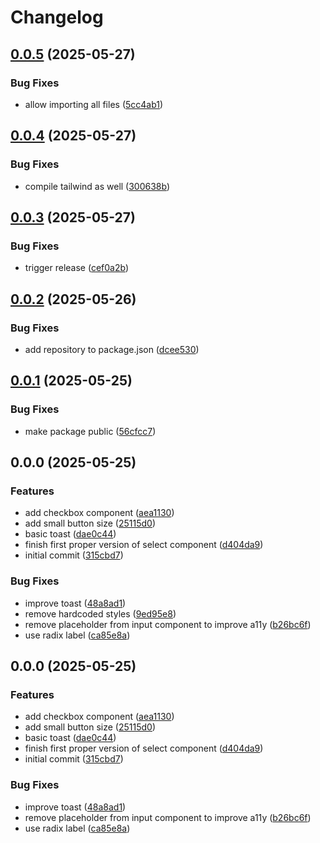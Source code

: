 # Changelog

## [0.0.5](https://github.com/Scouterna/ui/compare/ui-react-v0.0.4...ui-react-v0.0.5) (2025-05-27)


### Bug Fixes

* allow importing all files ([5cc4ab1](https://github.com/Scouterna/ui/commit/5cc4ab10f8db1af449ec0c47d1abc487abe83e84))

## [0.0.4](https://github.com/Scouterna/ui/compare/ui-react-v0.0.3...ui-react-v0.0.4) (2025-05-27)


### Bug Fixes

* compile tailwind as well ([300638b](https://github.com/Scouterna/ui/commit/300638b4548e81dd59ce7bdcfb7b134cf0b46d04))

## [0.0.3](https://github.com/Scouterna/ui/compare/ui-react-v0.0.2...ui-react-v0.0.3) (2025-05-27)


### Bug Fixes

* trigger release ([cef0a2b](https://github.com/Scouterna/ui/commit/cef0a2b9e3d3df8f863d8049a60f4cb2cc0f8ad4))

## [0.0.2](https://github.com/Scouterna/ui/compare/ui-react-v0.0.1...ui-react-v0.0.2) (2025-05-26)


### Bug Fixes

* add repository to package.json ([dcee530](https://github.com/Scouterna/ui/commit/dcee5300ca958ac155bef169c946dd95b9b92dd7))

## [0.0.1](https://github.com/Scouterna/ui/compare/ui-react-v0.0.0...ui-react-v0.0.1) (2025-05-25)


### Bug Fixes

* make package public ([56cfcc7](https://github.com/Scouterna/ui/commit/56cfcc7b7f0fdddc654251511cfea6fe480a7297))

## 0.0.0 (2025-05-25)


### Features

* add checkbox component ([aea1130](https://github.com/Scouterna/ui/commit/aea11306697c53ba090b7691cb9aba4b88395a42))
* add small button size ([25115d0](https://github.com/Scouterna/ui/commit/25115d00e4c53d5322a4a8b568e9c0ee7720d871))
* basic toast ([dae0c44](https://github.com/Scouterna/ui/commit/dae0c44c8798b3d03c9a61f5d830a54e3caaffb9))
* finish first proper version of select component ([d404da9](https://github.com/Scouterna/ui/commit/d404da96c50a1660d6781e4227c3f843850629a4))
* initial commit ([315cbd7](https://github.com/Scouterna/ui/commit/315cbd79442c2977c0810cff81267fae5ea22179))


### Bug Fixes

* improve toast ([48a8ad1](https://github.com/Scouterna/ui/commit/48a8ad1418592fe4dff29fbaf952edb46c3d6225))
* remove hardcoded styles ([9ed95e8](https://github.com/Scouterna/ui/commit/9ed95e87f018913f4dc5efbd02aab0a9c891ea8d))
* remove placeholder from input component to improve a11y ([b26bc6f](https://github.com/Scouterna/ui/commit/b26bc6fb410ccaab980b5d3400f86b8a4798d5c2))
* use radix label ([ca85e8a](https://github.com/Scouterna/ui/commit/ca85e8ac7b919c1193a3431da27621658cad2b01))

## 0.0.0 (2025-05-25)


### Features

* add checkbox component ([aea1130](https://github.com/Scouterna/ui/commit/aea11306697c53ba090b7691cb9aba4b88395a42))
* add small button size ([25115d0](https://github.com/Scouterna/ui/commit/25115d00e4c53d5322a4a8b568e9c0ee7720d871))
* basic toast ([dae0c44](https://github.com/Scouterna/ui/commit/dae0c44c8798b3d03c9a61f5d830a54e3caaffb9))
* finish first proper version of select component ([d404da9](https://github.com/Scouterna/ui/commit/d404da96c50a1660d6781e4227c3f843850629a4))
* initial commit ([315cbd7](https://github.com/Scouterna/ui/commit/315cbd79442c2977c0810cff81267fae5ea22179))


### Bug Fixes

* improve toast ([48a8ad1](https://github.com/Scouterna/ui/commit/48a8ad1418592fe4dff29fbaf952edb46c3d6225))
* remove placeholder from input component to improve a11y ([b26bc6f](https://github.com/Scouterna/ui/commit/b26bc6fb410ccaab980b5d3400f86b8a4798d5c2))
* use radix label ([ca85e8a](https://github.com/Scouterna/ui/commit/ca85e8ac7b919c1193a3431da27621658cad2b01))
